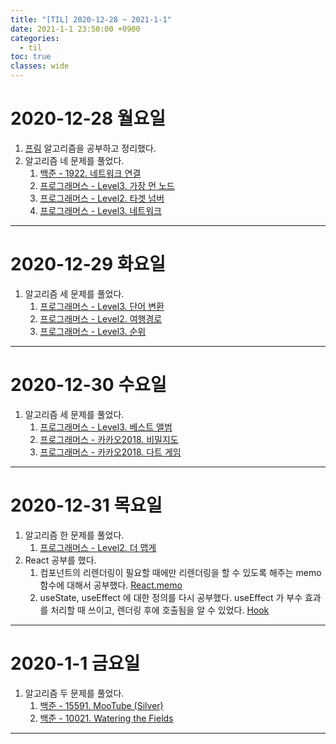 ```yaml
---
title: "[TIL] 2020-12-28 ~ 2021-1-1"
date: 2021-1-1 23:50:00 +0900
categories:
  - til
toc: true
classes: wide
---
```


# 2020-12-28 월요일

1. [프림](http://ddb8036631.github.io/algorithm/최소-신장-트리) 알고리즘을 공부하고 정리했다.
2. 알고리즘 네 문제를 풀었다.
   1. [백준 - 1922. 네트워크 연결](http://ddb8036631.github.io/boj/1922_네트워크-연결)
   2. [프로그래머스 - Level3. 가장 먼 노드](http://ddb8036631.github.io/programmers/프로그래머스_L3_가장-먼-노드)
   3. [프로그래머스 - Level2. 타겟 넘버](http://ddb8036631.github.io/programmers/프로그래머스_L2_타겟-넘버)
   4. [프로그래머스 - Level3. 네트워크](http://ddb8036631.github.io/programmers/프로그래머스_L3_네트워크)

---

# 2020-12-29 화요일

1. 알고리즘 세 문제를 풀었다.
   1. [프로그래머스 - Level3. 단어 변환](http://ddb8036631.github.io/programmers/프로그래머스_L3_단어-변환)
   2. [프로그래머스 - Level2. 여행경로](http://ddb8036631.github.io/programmers/프로그래머스_L3_여행경로)
   3. [프로그래머스 - Level3. 순위](http://ddb8036631.github.io/programmers/프로그래머스_L3_순위)

---

# 2020-12-30 수요일

1. 알고리즘 세 문제를 풀었다.
   1. [프로그래머스 - Level3. 베스트 앨범](http://ddb8036631.github.io/programmers/프로그래머스_L3_베스트-앨범)
   2. [프로그래머스 - 카카오2018. 비밀지도](http://ddb8036631.github.io/programmers/프로그래머스_카카오2018_비밀지도)
   3. [프로그래머스 - 카카오2018. 다트 게임](http://ddb8036631.github.io/programmers/프로그래머스_카카오2018_다트-게임)

---

# 2020-12-31 목요일

1. 알고리즘 한 문제를 풀었다.
   1. [프로그래머스 - Level2. 더 맵게](http://ddb8036631.github.io/programmers/프로그래머스_L2_더-맵게)
2. React 공부를 했다.
   1. 컴포넌트의 리렌더링이 필요할 때에만 리렌더링을 할 수 있도록 해주는 memo 함수에 대해서 공부했다. [React.memo](http://ddb8036631.github.io/react/React_Hook)
   2. useState, useEffect 에 대한 정의를 다시 공부했다. useEffect 가 부수 효과를 처리할 때 쓰이고, 렌더링 후에 호출됨을 알 수 있었다. [Hook](http://ddb8036631.github.io/react/React_React.memo)

---

# 2020-1-1 금요일
1. 알고리즘 두 문제를 풀었다.
   1. [백준 - 15591. MooTube (Silver)](http://ddb8036631.github.io/boj/15591_MooTube-(Silver))
   1. [백준 - 10021. Watering the Fields](http://ddb8036631.github.io/boj/10021_Watering-the-Fields)

---